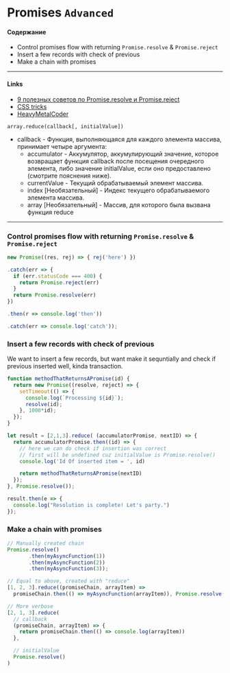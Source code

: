 # Promises `Advanced`
#### Содержание 
* Control promises flow with returning `Promise.resolve` & `Promise.reject`
* Insert a few records with check of previous
* Make a chain with promises
--- 

#### Links
* [9 полезных советов по Promise.resolve и Promise.reject](https://proglib.io/p/9-js-promise-advice/)
* [CSS tricks](https://css-tricks.com/why-using-reduce-to-sequentially-resolve-promises-works/)
* [HeavyMetalCoder](https://www.heavymetalcoder.com/make-array-foreach-synchronous-even-with-an-asynchronous-body/)


`array.reduce(callback[, initialValue])`
* callback - Функция, выполняющаяся для каждого элемента массива, принимает четыре аргумента:
   + accumulator - Аккумулятор, аккумулирующий значение, которое возвращает функция callback после посещения очередного элемента, либо значение initialValue, если оно предоставлено (смотрите пояснения ниже).
   + currentValue - Текущий обрабатываемый элемент массива.
   + index [Необязательный] - Индекс текущего обрабатываемого элемента массива.
   + array [Необязательный] - Массив, для которого была вызвана функция reduce

---

### Control promises flow with returning `Promise.resolve` & `Promise.reject`
```js
new Promise((res, rej) => { rej('here') })

.catch(err => {
  if (err.statusCode === 400) {
    return Promise.reject(err)
  }
  return Promise.resolve(err)
})

.then(r => console.log('then'))

.catch(err => console.log('catch'));
```

### Insert a few records with check of previous
We want to insert a few records, but want make it sequntially and check if previous inserted well, kinda transaction.
```js
function methodThatReturnsAPromise(id) {
  return new Promise((resolve, reject) => {
    setTimeout(() => {
      console.log(`Processing ${id}`);
      resolve(id);
    }, 1000*id);
  });
}

let result = [2,1,3].reduce( (accumulatorPromise, nextID) => {
  return accumulatorPromise.then((id) => {
    // here we can do check if insertion was correct
    // first will be undefined cuz initialValue is Promise.resolve()
    console.log('Id Of inserted item = ', id)

    return methodThatReturnsAPromise(nextID)
  });
}, Promise.resolve());

result.then(e => {
  console.log("Resolution is complete! Let's party.")
});

```


### Make a chain with promises
```js
// Manually created chain 
Promise.resolve()
       .then(myAsyncFunction(1))
       .then(myAsyncFunction(2))
       .then(myAsyncFunction(3));
```

```js
// Equal to above, created with "reduce"       
[1, 2, 3].reduce((promiseChain, arrayItem) =>
  promiseChain.then(() => myAsyncFunction(arrayItem)), Promise.resolve());
```

```js
// More verbose
[2, 1, 3].reduce(
  // callback
  (promiseChain, arrayItem) => {
    return promiseChain.then(() => console.log(arrayItem))
  },

  // initialValue
  Promise.resolve()
)
```
